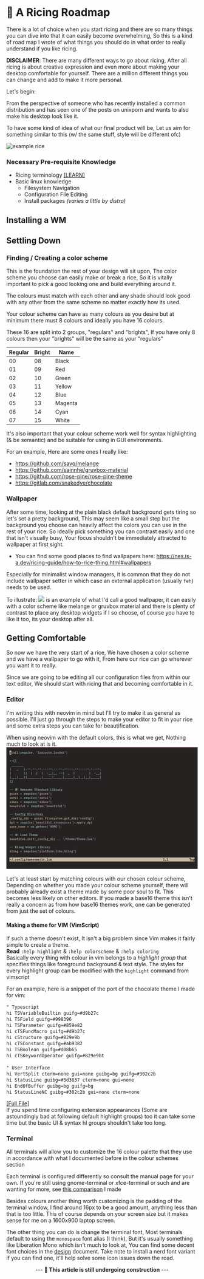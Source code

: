 # 🥟 A Ricing Roadmap

There is a lot of choice when you start ricing and there are so many things you can dive into that it can easily become overwhelming, So this is a kind of road map I wrote of what things you should do in what order to really understand if you like ricing. 

**DISCLAIMER**:  There are many different ways to go about ricing, After all ricing is about creative expression and even more about making your desktop comfortable for yourself. There are a million different things you can change and add to make it more personal.

Let's begin:

 From the perspective of someone who has recently installed a common distribution and has seen one of the posts on unixporn and wants to also make his desktop look like it.

To have some kind of idea of what our final product will be, Let us aim for something similar to this (w/ the same stuff, style will be different ofc)

![example rice](https://i.redd.it/ge6i053ncpb91.png)

### Necessary Pre-requisite Knowledge
- Ricing terminology [[LEARN]](./terminology)
- Basic linux knowledge
    - Filesystem Navigation
    - Configuration File Editing
    - Install packages *(varies a little by distro)*

## Installing a WM


## Settling Down

### Finding / Creating a color scheme
<!-- NEEDS A LOT OF WORK. -->
This is the foundation the rest of your design will sit upon, The color scheme you choose can easily make or break a rice, So it is vitally important to pick a good looking one and build everything around it.

The colours must match with each other and any shade should look good with any other from the same scheme no matter exactly how its used.

Your colour scheme can have as many colours as you desire but at minimum there must 8 colours and ideally you have 16 colours.

These 16 are split into 2 groups, "regulars" and "brights", If you have only 8 colours then your "brights" will be the same as your "regulars"

| Regular | Bright | Name  |
|---------|--------|-------|
| 00      | 08     | Black |
| 01      | 09     | Red   |
| 02      | 10     | Green |
| 03      | 11     | Yellow|
| 04      | 12     | Blue  |
| 05      | 13     | Magenta|
| 06      | 14     | Cyan  |
| 07      | 15     | White |

It's also important that your colour scheme work well for syntax highlighting (& be semantic) and be suitable for using in GUI environments.

For an example, Here are some ones I really like:
- https://github.com/savq/melange
- https://github.com/sainnhe/gruvbox-material
- https://github.com/rose-pine/rose-pine-theme
- https://gitlab.com/snakedye/chocolate

### Wallpaper

After some time, looking at the plain black default background gets tiring so let's set a pretty background, This may seem like a small step but the background you choose can heavily affect the colors you can use in the rest of your rice. So ideally pick something you can contrast easily and one that isn't visually busy, Your focus shouldn't be immediately attracted to wallpaper at first sight.
* You can find some good places to find wallpapers here: https://nes.is-a.dev/ricing-guide/how-to-rice-thing.html#wallpapers

Especially for minimalist window managers, it is common that they do not include wallpaper setter in which case an external application (usually `feh`) needs to be used.

To illustrate: 
![](https://media.discordapp.net/attachments/635625973764849684/998503072781320282/9_-_lmDxmn6.jpg?width=776&height=485)
 is an example of what I'd call a good wallpaper, it can easily with a color scheme like melange or gruvbox material and there is plenty of contrast to place any desktop widgets if I so choose, of course you have to like it too, its your desktop after all.

## Getting Comfortable

So now we have the very start of a rice, We have chosen a color scheme and we have a wallpaper to go with it, From here our rice can go wherever you want it to really.

Since we are going to be editing all our configuration files from within our text editor, We should start with ricing that and becoming comfortable in it.

### Editor
I'm writing this with neovim in mind but I'll try to make it as general as possible.
I'll just go through the steps to make your editor to fit in your rice and some extra steps you can take for beautification.

When using neovim with the default colors, this is what we get, Nothing much to look at is it.
![](../embed/editor0.png)

Let's at least start by matching colours with our chosen colour scheme, Depending on whether you made your colour scheme yourself, there will probably already exist a theme made by some poor soul to fit. This becomes less likely on other editors. If you made a base16 theme this isn't really a concern as from how base16 themes work, one can be generated from just the set of colours.

#### Making a theme for VIM (VimScript)
If such a theme doesn't exist, It isn't a big problem since Vim makes it fairly simple to create a theme.  
**Read** `:help highlight` & `:help colorscheme` & `:help coloring`  
Basically every thing with colour in vim belongs to a *highlight group* that specifies things like foreground background & text style. The styles for every highlight group can be modified with the `highlight` command from vimscript

For an example, here is a snippet of the port of the chocolate theme I made for vim:
```vimscript
" Typescript
hi TSVariableBuiltin guifg=#d9b27c
hi TSField guifg=#998396
hi TSParameter guifg=#859e82
hi cTSFuncMacro guifg=#d9b27c
hi cStructure guifg=#829e9b
hi cTSConstant guifg=#ab9382
hi TSBoolean guifg=#d08b65
hi cTSKeywordOperator guifg=#829e9bt

" User Interface
hi VertSplit cterm=none gui=none guibg=bg guifg=#302c2b
hi StatusLine guibg=#3d3837 cterm=none gui=none 
hi EndOfBuffer guibg=bg guifg=bg
hi StatusLineNC guibg=#302c2b gui=none cterm=none
```
[[Full File]](https://github.com/undefinedDarkness/rice/blob/master/.config/nvim/colors/chocolate.vim)  
If you spend time configuring extension appearances (Some are astoundingly bad at following default highlight groups) too it can take some time but the basic UI & syntax hl groups shouldn't take too long.

### Terminal
All terminals will allow you to customize the 16 colour palette that they use in accordance with what I documented before in the colour schemes section

Each terminal is configured differently so consult the manual page for your own.
If you're still using gnome-terminal or xfce-terminal or such and are wanting for more, see [this comparison](./terminal.html) I made

Besides colours another thing worth customizing is the padding of the terminal window, I find around 16px to be a good amount, anything less than that is too little. This of course depends on your screen size but it makes sense for me on a 1600x900 laptop screen.

The other thing you can do is change the terminal font, Most terminals default to using the `monospace` font alias (I think), But it's usually something like Liberation Mono which isn't much to look at, You can find some decent font choices in the [design](./design.html) document. Take note to install a nerd font variant if you can find one, it'll help solve some icon issues down the road.

<center>

--- **🚧 This article is still undergoing construction** ---

</center>